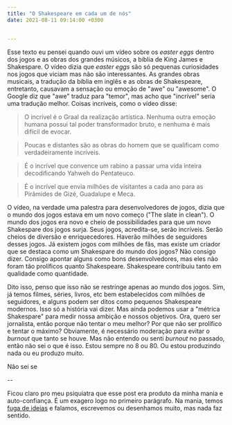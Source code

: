 ```yaml
---
title: "O Shakespeare em cada um de nós"
date: 2021-08-11 09:14:00 +0300


---
```


Esse texto eu pensei quando ouvi um vídeo sobre os *easter eggs* dentro dos jogos e as obras dos grandes músicos, a bíblia de King James e Shakespare. O vídeo dizia que *easter eggs* são só pequenas curiosidades nos jogos que viciam mas não são interessantes. As grandes obras musicais, a tradução da bíblia em inglês e as obras de Shakespeare, entretanto, causavam a sensação ou emoção de "awe" ou "awesome". O Google diz que "awe" traduz para "temor", mas acho que "incrível" seria uma tradução melhor. Coisas incríveis, como o vídeo disse:

> O incrível é o Graal da realização artística. Nenhuma outra emoção humana possui tal poder transformador bruto, e nenhuma é mais difícil de evocar.

> Poucas e distantes são as obras do homem que se qualificam como verdadeiramente incríveis.

> É o incrível que convence um rabino a passar uma vida inteira decodificando Yahweh do Pentateuco.

> É o incrível que envia milhões de visitantes a cada ano para as Pirâmides de Gizé, Guadalupe e Meca.

O vídeo, na verdade uma palestra para desenvolvedores de jogos, dizia que o mundo dos jogos estava em um novo começo ("The slate in clean"). O mundo dos jogos era novo e cheio de possibilidades para que um novo Shakespare dos jogos surja. Seus jogos, acredita-se, serão incríveis. Serão cheios de diversão e enriquecedores. Haverão milhões de seguidores desses jogos. Já existem jogos com milhões de fãs, mas existe um criador que se destaca como um Shakespare do mundo dos jogos? Não consigo dizer. Consigo apontar alguns como bons desenvolvedores, mas eles não foram tão prolíficos quanto Shakespeare. Shakespeare contribuiu tanto em qualidade como quantidade.

Dito isso, penso que isso não se restringe apenas ao mundo dos jogos. Sim, já temos filmes, séries, livros, etc bem estabelecidos com milhões de seguidores, e alguns podem ser ditos como pequenos Shakespeare modernos. Isso só a história vai dizer. Mas ainda podemos usar a "métrica Shakespare" para medir nossa ambição e nossos objetivos. Ora, quero ser jornalista, então porque não tentar o meu melhor? Por que não ser prolífico e tentar o máximo? Obviamente, é necessário moderação para evitar o *burnout* que tanto se houve. Mas não entendo ou senti *burnout* no passado, então não sei o que é isso. Estou sempre no 8 ou 80. Ou estou produzindo nada ou eu produzo muito.

Não sei se 

--

Ficou claro pro meu psiquiatra que esse post era produto da minha mania e auto-confiança. É um exagero logo no primeiro parágrafo. Na mania, temos [fuga de ideias](https://en.wikipedia.org/wiki/Racing_thoughts) e falamos, escrevemos ou desenhamos muito, mas nada faz sentido.